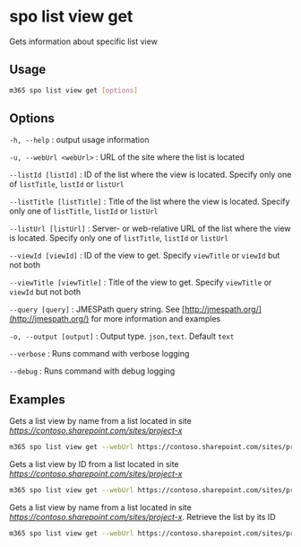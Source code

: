 # spo list view get

Gets information about specific list view

## Usage

```sh
m365 spo list view get [options]
```

## Options

`-h, --help`
: output usage information

`-u, --webUrl <webUrl>`
: URL of the site where the list is located

`--listId [listId]`
: ID of the list where the view is located. Specify only one of `listTitle`, `listId` or `listUrl`

`--listTitle [listTitle]`
: Title of the list where the view is located. Specify only one of `listTitle`, `listId` or `listUrl`

`--listUrl [listUrl]`
: Server- or web-relative URL of the list where the view is located. Specify only one of `listTitle`, `listId` or `listUrl`

`--viewId [viewId]`
: ID of the view to get. Specify `viewTitle` or `viewId` but not both

`--viewTitle [viewTitle]`
: Title of the view to get. Specify `viewTitle` or `viewId` but not both

`--query [query]`
: JMESPath query string. See [http://jmespath.org/](http://jmespath.org/) for more information and examples

`-o, --output [output]`
: Output type. `json,text`. Default `text`

`--verbose`
: Runs command with verbose logging

`--debug`
: Runs command with debug logging

## Examples

Gets a list view by name from a list located in site _https://contoso.sharepoint.com/sites/project-x_

```sh
m365 spo list view get --webUrl https://contoso.sharepoint.com/sites/project-x --listTitle 'My List' --viewTitle 'All Items'
```

Gets a list view by ID from a list located in site _https://contoso.sharepoint.com/sites/project-x_

```sh
m365 spo list view get --webUrl https://contoso.sharepoint.com/sites/project-x --listUrl 'Lists/My List' --viewId 330f29c5-5c4c-465f-9f4b-7903020ae1ce
```

Gets a list view by name from a list located in site _https://contoso.sharepoint.com/sites/project-x_. Retrieve the list by its ID

```sh
m365 spo list view get --webUrl https://contoso.sharepoint.com/sites/project-x --listId 330f29c5-5c4c-465f-9f4b-7903020ae1c1 --viewTitle 'All Items'
```
